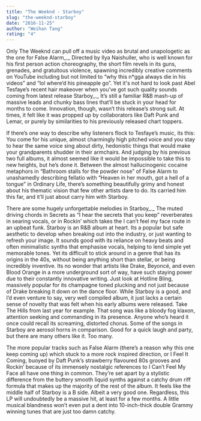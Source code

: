 ```yaml
---
title: "The Weeknd - Starboy"
slug: "the-weeknd-starboy"
date: "2016-11-25"
author: "Weihan Tang"
rating: "4"
---
```


Only The Weeknd can pull off a music video as brutal and unapologetic as the one for False Alarm_._ Directed by Ilya Naishuller, who is well known for his first person action choreography, the short film revels in its guns, grenades, and gratuitous violence, spawning incredibly creative comments on YouTube including but not limited to “why this n\*gga always die in his videos” and “lol where’d his pineapple go”. Yet it's not hard to look past Abel Tesfaye’s recent hair makeover when you’ve got such quality sounds coming from latest release Starboy_._ It’s still a familiar R&B mash-up of massive leads and chunky bass lines that’ll be stuck in your head for months to come. Innovation, though, wasn’t this release’s strong suit. At times, it felt like it was propped up by collaborators like Daft Punk and Lemar, or purely by similarities to his previously released chart toppers.

If there’s one way to describe why listeners flock to Tesfaye’s music, its this: You come for his unique, almost charmingly high pitched voice and you stay to hear the same voice sing about dirty, hedonistic things that would make your grandparents shudder in their armchairs. And judging by his previous two full albums, it almost seemed like it would be impossible to take this to new heights, but he’s done it. Between the almost hallucinogenic cocaine metaphors in “Bathroom stalls for the powder nose” of False Alarm to unashamedly describing fellatio with “Heaven in her mouth, got a hell of a tongue” in Ordinary Life, there’s something beautifully grimy and honest about his thematic vision that few other artists dare to do. Its carried him this far, and it’ll just about carry him with Starboy.

There are some hugely unforgettable melodies in Starboy_._ The muted driving chords in Secrets as “I hear the secrets that you keep” reverberates in searing vocals, or in Rockin’ which takes the I can’t feel my face route in an upbeat funk. Starboy is an R&B album at heart. Its a popular but safe aesthetic to develop when breaking out into the industry, or just wanting to refresh your image. It sounds good with its reliance on heavy beats and often minimalistic synths that emphasise vocals, helping to lend simple yet memorable tones. Yet its difficult to stick around in a genre that has its origins in the 40s, without being anything short than stellar, or being incredibly inventive. Its no wonder that artists like Drake, Beyoncé, and even Blood Orange in a more underground sort of way, have such staying power due to their constantly innovative writing. Just look at Hotline Bling, massively popular for its champagne toned plucking and not just because of Drake breaking it down on the dance floor. While Starboy is a good, and I’d even venture to say, very well compiled album, it just lacks a certain sense of novelty that was felt when his early albums were released. Take The Hills from last year for example. That song was like a bloody fog klaxon, attention seeking and commanding in its presence. Anyone who’s heard it once could recall its screaming, distorted chorus. Some of the songs in Starboy are aerosol horns in comparison. Good for a quick laugh and party, but there are many others like it. Too many.

The more popular tracks such as False Alarm (there’s a reason why this one keep coming up) which stuck to a more rock inspired direction, or I Feel It Coming, buoyed by Daft Punk’s strawberry flavoured 80s grooves and Rockin’ because of its immensely nostalgic references to I Can’t Feel My Face all have one thing in common. They’re set apart by a stylistic difference from the buttery smooth liquid synths against a catchy drum riff formula that makes up the majority of the rest of the album. It feels like the middle half of Starboy is a B side. Albeit a very good one. Regardless, this LP will undoubtedly be a massive hit, at least for a few months. A little musical blandness won’t even put a dent into 10-inch-thick double Grammy winning tunes that are just too damn catchy.
